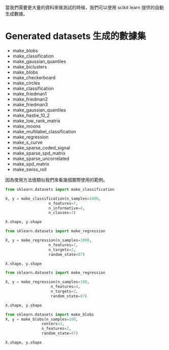 

當我們需要更大量的資料來做測試的時候，我們可以使用 scikit learn 提供的自動生成數據。

# Generated datasets 生成的數據集

- make_blobs
- make_classification
- make_gaussian_quantiles
- make_biclusters
- make_blobs
- make_checkerboard
- make_circles
- make_classification
- make_friedman1
- make_friedman2
- make_friedman3
- make_gaussian_quantiles
- make_hastie_10_2
- make_low_rank_matrix
- make_moons
- make_multilabel_classification
- make_regression
- make_s_curve
- make_sparse_coded_signal
- make_sparse_spd_matrix
- make_sparse_uncorrelated
- make_spd_matrix
- make_swiss_roll


因為使用方法很類似我們來看幾個實際使用的範例。




```python 
from sklearn.datasets import make_classification

X, y = make_classification(n_samples=1000, 
                   n_features=7,
                   n_informative=4,
                   n_classes=3)

X.shape, y.shape

```


```python 
from sklearn.datasets import make_regression

X, y = make_regression(n_samples=1000, 
                   n_features=7,
                   n_targets=2,
                   random_state=87)

X.shape, y.shape
```


```python 
from sklearn.datasets import make_regression

X, y = make_regression(n_samples=100, 
                    n_features=4, 
                    n_targets=2,
                    random_state=87)

X.shape, y.shape

```


```python 
from sklearn.datasets import make_blobs
X, y = make_blobs(n_samples=100, 
                centers=3, 
                n_features=2,
                random_state=87)

X.shape, y.shape

```
